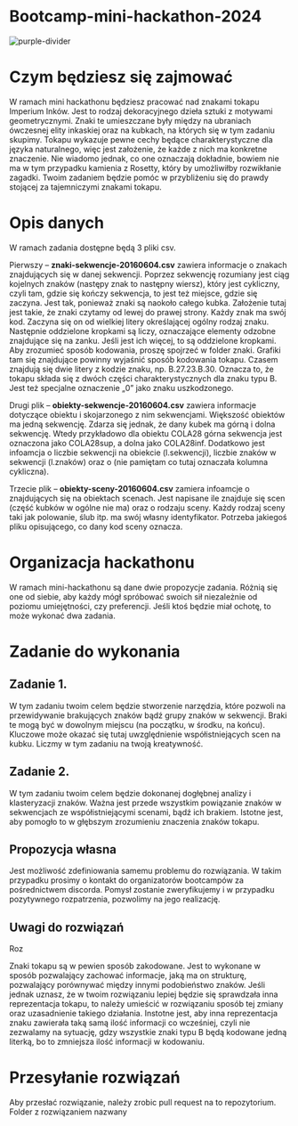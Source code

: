 # Bootcamp-mini-hackathon-2024
![purple-divider](https://user-images.githubusercontent.com/7065401/52071927-c1cd7100-2562-11e9-908a-dde91ba14e59.png)

# Czym będziesz się zajmować
W ramach mini hackathonu będziesz pracować nad znakami tokapu Imperium Inków. Jest to rodzaj dekoracyjnego dzieła sztuki z motywami geometrycznymi. Znaki te umieszczane były między na ubraniach ówczesnej elity inkaskiej oraz na kubkach, na których się w tym zadaniu skupimy. Tokapu wykazuje pewne cechy będące charakterystyczne dla języka naturalnego, więc jest założenie, że każde z nich ma konkretne znaczenie. Nie wiadomo jednak, co one oznaczają dokładnie, bowiem nie ma w tym przypadku kamienia z Rosetty, który by umożliwiłby rozwikłanie zagadki. Twoim zadaniem będzie pomóc w przybliżeniu się do prawdy stojącej za tajemniczymi znakami tokapu.

# Opis danych
W ramach zadania dostępne będą 3 pliki csv.

Pierwszy – **znaki-sekwencje-20160604.csv** zawiera informacje o znakach znajdujących się w danej sekwencji. Poprzez sekwencję rozumiany jest ciąg kojelnych znaków (następy znak to następny wiersz), który jest cykliczny, czyli tam, gdzie się kończy sekwencja, to jest też miejsce, gdzie się zaczyna. Jest tak, ponieważ znaki są naokoło całego kubka. Założenie tutaj jest takie, że znaki czytamy od lewej do prawej strony. Każdy znak ma swój kod. Zaczyna się on od wielkiej litery określającej ogólny rodzaj znaku. Następnie oddzielone kropkami są liczy, oznaczające elementy odzobne znajdujące się na zanku. Jeśli jest ich więcej, to są oddzielone kropkami. Aby zrozumieć sposób kodowania, proszę spojrzeć w folder znaki. Grafiki tam się znajdujące powinny wyjaśnić sposób kodowania tokapu. Czasem znajdują się dwie litery z kodzie znaku, np. B.27.23.B.30. Oznacza to, że tokapu składa się z dwóch części charakterystycznych dla znaku typu B. Jest też specjalne oznaczenie „0” jako znaku uszkodzonego.

Drugi plik – **obiekty-sekwencje-20160604.csv** zawiera informacje dotyczące obiektu i skojarzonego z nim sekwencjami. Większość obiektów ma jedną sekwencję. Zdarza się jednak, że dany kubek ma górną i dolna sekwencję. Wtedy przykładowo dla obiektu COLA28 górna sekwencja jest oznaczona jako COLA28sup, a dolna jako COLA28inf. Dodatkowo jest infoamcja o liczbie sekwencji na obiekcie (l.sekwencji), liczbie znaków w sekwencji (l.znaków) oraz o (nie pamiętam co tutaj oznaczała kolumna cykliczna).

Trzecie plik – **obiekty-sceny-20160604.csv** zamiera infoamcje o znajdujących się na obiektach scenach. Jest napisane ile znajduje się scen (część kubków w ogólne nie ma) oraz o rodzaju sceny. Każdy rodzaj sceny taki jak polowanie, ślub itp. ma swój własny identyfikator. Potrzeba jakiegoś pliku opisującego, co dany kod sceny oznacza.

# Organizacja hackathonu
W ramach mini-hackathonu są dane dwie propozycje zadania. Różnią się one od siebie, aby każdy mógł spróbować swoich sił niezależnie od poziomu umiejętności, czy preferencji. Jeśli ktoś będzie miał ochotę, to może wykonać dwa zadania.

# Zadanie do wykonania
## Zadanie 1.
W tym zadaniu twoim celem będzie stworzenie narzędzia, które pozwoli na przewidywanie brakujących znaków bądź grupy znaków w sekwencji. Braki te mogą być w dowolnym miejscu (na początku, w środku, na końcu). Kluczowe może okazać się tutaj uwzględnienie współistniejących scen na kubku. Liczmy w tym zadaniu na twoją kreatywność.

## Zadanie 2.
W tym zadaniu twoim celem będzie dokonanej dogłębnej analizy i klasteryzacji znaków. Ważna jest przede wszystkim powiązanie znaków w sekwencjach ze współistniejącymi scenami, bądź ich brakiem. Istotne jest, aby pomogło to w głębszym zrozumieniu znaczenia znaków tokapu.

## Propozycja własna
Jest możliwość zdefiniowania samemu problemu do rozwiązania. W takim przypadku prosimy o kontakt do organizatorów bootcampów za pośrednictwem discorda. Pomysł zostanie zweryfikujemy i w przypadku pozytywnego rozpatrzenia, pozwolimy na jego realizację.

## Uwagi do rozwiązań
Roz

Znaki tokapu są w pewien sposób zakodowane. Jest to wykonane w sposób pozwalający zachować informacje, jaką ma on strukturę, pozwalający porównywać między innymi podobieństwo znaków. Jeśli jednak uznasz, że w twoim rozwiązaniu lepiej będzie się sprawdzała inna reprezentacja tokapu, to należy umieścić w rozwiązaniu sposób tej zmiany oraz uzasadnienie takiego działania. Instotne jest, aby inna reprezentacja znaku zawierała taką samą ilość informacji co wcześniej, czyli nie zezwalamy na sytuację, gdzy wszystkie znaki typu B będą kodowane jedną literką, bo to zmniejsza ilość informacji w kodowaniu.


# Przesyłanie rozwiązań
Aby przesłać rozwiązanie, należy zrobic pull request na to repozytorium. Folder z rozwiązaniem nazwany 